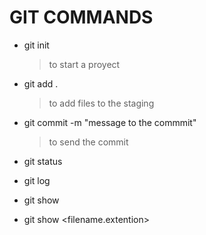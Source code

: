 # GIT COMMANDS

- git init        
  > to start a proyect
  
- git add .
  > to add files to the staging 

- git commit -m "message to the commmit"
  > to send the commit

- git status
- git log 
- git show
- git show <filename.extention>

